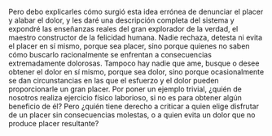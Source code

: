Pero debo explicarles cómo surgió esta idea errónea de denunciar el placer y alabar el dolor, y les daré una descripción 
completa del sistema y expondré las enseñanzas reales del gran explorador de la verdad, el maestro constructor de la felicidad humana.
 Nadie rechaza, detesta ni evita el placer en sí mismo, porque sea placer, sino porque quienes no saben cómo buscarlo racionalmente se
enfrentan a consecuencias extremadamente dolorosas. Tampoco hay nadie que ame, busque o desee obtener el dolor en sí mismo, porque sea
 dolor, sino porque ocasionalmente se dan circunstancias en las que el esfuerzo y el dolor pueden proporcionarle un gran placer. Por 
 poner un ejemplo trivial, ¿quién de nosotros realiza ejercicio físico laborioso, si no es para obtener algún beneficio de él? Pero
  ¿quién tiene derecho a criticar a quien elige disfrutar de un placer sin consecuencias molestas, o a quien evita un dolor que no
   produce placer resultante?
    